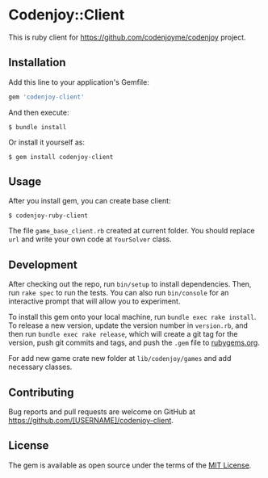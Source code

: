# Codenjoy::Client

This is ruby client for https://github.com/codenjoyme/codenjoy project. 

## Installation

Add this line to your application's Gemfile:

```ruby
gem 'codenjoy-client'
```

And then execute:

    $ bundle install

Or install it yourself as:

    $ gem install codenjoy-client

## Usage

After you install gem, you can create base client:

    $ codenjoy-ruby-client

The file `game_base_client.rb` created at current folder. You should replace `url` and write your own code at `YourSolver` class.

## Development

After checking out the repo, run `bin/setup` to install dependencies. Then, run `rake spec` to run the tests. You can also run `bin/console` for an interactive prompt that will allow you to experiment.

To install this gem onto your local machine, run `bundle exec rake install`. To release a new version, update the version number in `version.rb`, and then run `bundle exec rake release`, which will create a git tag for the version, push git commits and tags, and push the `.gem` file to [rubygems.org](https://rubygems.org).

For add new game crate new folder at `lib/codenjoy/games` and add necessary classes.

## Contributing

Bug reports and pull requests are welcome on GitHub at https://github.com/[USERNAME]/codenjoy-client.


## License

The gem is available as open source under the terms of the [MIT License](https://opensource.org/licenses/MIT).
